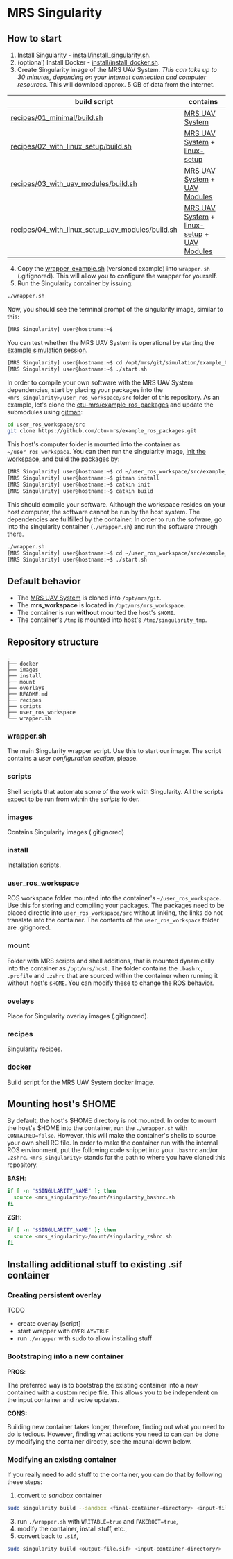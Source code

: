 # MRS Singularity

## How to start

1. Install Singularity - [install/install_singularity.sh](./install/install_singularity.sh).
2. (optional) Install Docker - [install/install_docker.sh](./install/install_docker.sh).
3. Create Singularity image of the MRS UAV System. _This can take up to 30 minutes, depending on your internet connection and computer resources_. This will download approx. 5 GB of data from the internet.

| **build script**                                                                                                 | **contains**                                                                                                                                                                |
|------------------------------------------------------------------------------------------------------------------|-----------------------------------------------------------------------------------------------------------------------------------------------------------------------------|
| [recipes/01_minimal/build.sh](recipes/01_minimal/build.sh)                                           | [MRS UAV System](https://github.com/ctu-mrs/mrs_uav_system)                                                                                                                 |
| [recipes/02_with_linux_setup/build.sh](recipes/02_with_linux_setup/build.sh)                         | [MRS UAV System](https://github.com/ctu-mrs/mrs_uav_system) + [linux-setup](https://github.com/klaxalk/linux-setup)                                                         |
| [recipes/03_with_uav_modules/build.sh](recipes/03_with_uav_modules/build.sh)                         | [MRS UAV System](https://github.com/ctu-mrs/mrs_uav_system) + [UAV Modules](https://github.com/ctu-mrs/uav_modules)                                                         |
| [recipes/04_with_linux_setup_uav_modules/build.sh](recipes/04_with_linux_setup_uav_modules/build.sh) | [MRS UAV System](https://github.com/ctu-mrs/mrs_uav_system) + [linux-setup](https://github.com/klaxalk/linux-setup) + [UAV Modules](https://github.com/ctu-mrs/uav_modules) |

4. Copy the [wrapper_example.sh](./wrapper_example.sh) (versioned example) into `wrapper.sh` (.gitignored). This will allow you to configure the wrapper for yourself.
5. Run the Singularity container by issuing:
```bash
./wrapper.sh
```

Now, you should see the terminal prompt of the singularity image, similar to this:
```bash
[MRS Singularity] user@hostname:~$
```

You can test whether the MRS UAV System is operational by starting the [example simulation session](https://ctu-mrs.github.io/docs/simulation/howto.html).
```bash
[MRS Singularity] user@hostname:~$ cd /opt/mrs/git/simulation/example_tmux_scripts/one_drone_gps
[MRS Singularity] user@hostname:~$ ./start.sh
```

In order to compile your own software with the MRS UAV System dependencies, start by placing your packages into the `<mrs_singularity>/user_ros_workspace/src` folder of this repository.
As an example, let's clone the [ctu-mrs/example_ros_packages](https://github.com/ctu-mrs/example_ros_packages) and update the submodules using [gitman](https://ctu-mrs.github.io/docs/software/gitman.html):
```bash
cd user_ros_workspace/src
git clone https://github.com/ctu-mrs/example_ros_packages.git
```
This host's computer folder is mounted into the container as `~/user_ros_workspace`.
You can then run the singularity image, [init the workspace](https://ctu-mrs.github.io/docs/software/catkin/managing_workspaces/managing_workspaces.html), and build the packages by:
```bash
[MRS Singularity] user@hostname:~$ cd ~/user_ros_workspace/src/example_ros_packages/
[MRS Singularity] user@hostname:~$ gitman install
[MRS Singularity] user@hostname:~$ catkin init
[MRS Singularity] user@hostname:~$ catkin build
```
This should compile your software.
Although the workspace resides on your host computer, the software cannot be run by the host system.
The dependencies are fullfilled by the container.
In order to run the sofware, go into the singularity container (`./wrapper.sh`) and run the software through there.
```bash
./wrapper.sh
[MRS Singularity] user@hostname:~$ cd ~/user_ros_workspace/src/example_ros_packages/tmux_scripts/waypoint_flie
[MRS Singularity] user@hostname:~$ ./start.sh
```

## Default behavior

* The [MRS UAV System](https://github.com/ctu-mrs/mrs_uav_system) is cloned into `/opt/mrs/git`.
* The **mrs_workspace** is located in `/opt/mrs/mrs_workspace`.
* The container is run **without** mounted the host's `$HOME`.
* The container's `/tmp` is mounted into host's `/tmp/singularity_tmp`.

## Repository structure

```
.
├── docker
├── images
├── install
├── mount
├── overlays
├── README.md
├── recipes
├── scripts
├── user_ros_workspace
└── wrapper.sh
```

### wrapper.sh

The main Singularity wrapper script.
Use this to start our image.
The script contains a _user configuration section_, please.

### scripts

Shell scripts that automate some of the work with Singularity.
All the scripts expect to be run from within the _scripts_ folder.

### images

Contains Singularity images (.gitignored)

### install

Installation scripts.

### user_ros_workspace

ROS workspace folder mounted into the container's `~/user_ros_workspace`.
Use this for storing and compiling your packages.
The packages need to be placed directle into `user_ros_workspace/src` without linking, the links do not translate into the container.
The contents of the `user_ros_workspace` folder are .gitignored.

### mount

Folder with MRS scripts and shell additions, that is mounted dynamically into the container as `/opt/mrs/host`.
The folder contains the `.bashrc`, `.profile` and `.zshrc` that are sourced within the container when running it without host's `$HOME`.
You can modify these to change the ROS behavior.

### ovelays

Place for Singularity overlay images (.gitignored).

### recipes

Singularity recipes.

### docker

Build script for the MRS UAV System docker image.

## Mounting host's $HOME

By default, the host's $HOME directory is not mounted.
In order to mount the host's $HOME into the container, run the `./wrapper.sh` with `CONTAINED=false`.
However, this will make the container's shells to source your own shell RC file.
In order to make the container run with the internal ROS environment, put the following code snippet into your `.bashrc` and/or `.zshrc`.
`<mrs_singularity>` stands for the path to where you have cloned this repository.

**BASH**:
```bash
if [ -n "$SINGULARITY_NAME" ]; then
  source <mrs_singularity>/mount/singularity_bashrc.sh
fi
```

**ZSH**:
```bash
if [ -n "$SINGULARITY_NAME" ]; then
  source <mrs_singularity>/mount/singularity_zshrc.sh
fi
```

## Installing additional stuff to existing .sif container

### Creating persistent overlay

TODO

* create overlay [script]
* start wrapper with `OVERLAY=TRUE`
* run `./wrapper` with sudo to allow installing stuff

### Bootstraping into a new container

**PROS**:

The preferred way is to bootstrap the existing container into a new contained with a custom recipe file.
This allows you to be independent on the input container and recive updates.

**CONS:**

Building new container takes longer, therefore, finding out what you need to do is tedious.
However, finding what actions you need to can can be done by modifying the container directly, see the maunal down below.

### Modifying an existing container

If you really need to add stuff to the container, you can do that by following these steps:

1. convert to _sandbox_ container
```bash
sudo singularity build --sandbox <final-container-directory> <input-file.sif>
```
3. run `./wrapper.sh` with `WRITABLE=true` and `FAKEROOT=true`,
4. modify the container, install stuff, etc.,
5. convert back to `.sif`,
```bash
sudo singularity build <output-file.sif> <input-container-directory/>
```
